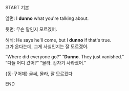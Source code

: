 START
기본

앞면:
I **dunno** what you're talking about.

뒷면:
무슨 말인지 모르겠어.

해석:
He says he'll come, but I **dunno** if that's true.  
그가 온다는데, 그게 사실인지는 잘 모르겠어.

“Where did everyone go?” “**Dunno**. They just vanished.”  
“다들 어디 갔어?” “몰라. 갑자기 사라졌어.”

{동-구어체} 글쎄, 몰라, 잘 모르겠다
<!--ID: 1747111589498-->
END